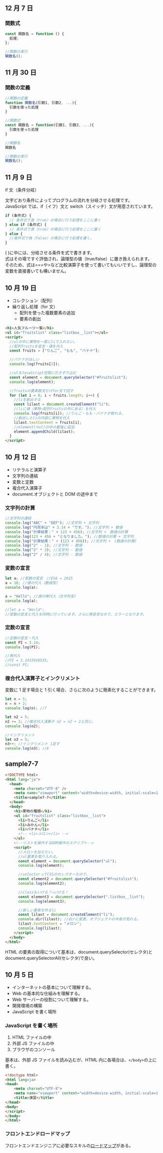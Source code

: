 ## 12 月 7 日

### 関数式

```js
const 関数名 = function () {
  処理;
};

//関数の実行
関数名();
```

## 11 月 30 日

### 関数の定義

```js
//関数の定義
function 関数名(引数1, 引数2, ...){
  引数を使った処理
}

//関数式
const 関数名 = function(引数1, 引数2, ...){
  引数を使った処理
}

//関数名
関数名

//関数の実行
関数名();
```

## 11 月 9 日

if 文（条件分岐）

文字どおり条件によってプログラムの流れを分岐させる処理です。  
JavaScript では、if（イフ）文と switch（スイッチ）文が用意されています。

```js
if (条件式) {
  // 条件式で真（true）の場合に行う処理をここに書く
} else if (条件式) {
  // 条件式で真（true）の場合に行う処理をここに書く
} else {
  //条件式で偽（false）の場合に行う処理を書く。
}
```

( )に中には、分岐させる条件を式で書きます。  
式はその場ですぐ評価され、論理型の値（true/false）に置き換えられます。  
そのため、式は===や>など比較演算子を使って書いてもいいですし、論理型の変数を直接書いても構いません。

## 10 月 19 日

- コレクション（配列）
- 繰り返し処理（for 文）
  - 配列を使った複数要素の追加
  - 要素の創出

```html
<h1>人気フルーツ一覧</h1>
<ul id="fruitslist" class="listbox__list"></ul>
<script>
  //ulの中に果物を一度にliで入れたい。
  //配列fruitsを宣言・値を代入
  const fruits = ["りんご", "もも", "バナナ"];

  //バナナがほしい
  console.log(fruits[2]);

  //ulをJavaScript空間に引きずり込む
  const element = document.querySelector("#fruitslist");
  console.log(element);

  //fruitsの要素数文だけfor文で回す
  for (let i = 0; i < fruits.length; i++) {
    //liを創出する
    const lilast = document.createElement("li");
    //liに値（果物→配列fruitsの中にある）を代入
    console.log(fruits[i]); //りんご・もも・バナナが取れる。
    //創出したliの内容に果物を代入
    lilast.textContent = fruits[i];
    //element(※ul)の中の最後に追加
    element.appendChild(lilast);
  }
</script>
```

## 10 月 12 日

- リテラルと演算子
- 文字列の連結
- 変数と定数
- 複合代入演算子
- document.オブジェクトと DOM の途中まで

### 文字列の計算

```js
//文字列の連結
console.log("ABC" + "DEF"); //文字列 + 文字列
console.log("円周率は" + 3.14 + "です。"); //文字列 + 数値
console.log("計算結果：" + 123 + 456); //文字列 +　数値の計算
console.log(123 + 456 + "となりました。"); //数値の計算 + 文字列
console.log("計算結果：" + (123 + 456)); //文字列 +　(数値の計算)
console.log("2" - 1); //文字列 - 数値
console.log("2" * 3); //文字列 - 数値
console.log("2" / 4); //文字列 - 数値
```

### 変数の宣言

```js
let a; //変数の宣言　//ES6 = 2015
a = 10; //値の代入（数値型）
console.log(a);

a = "Hello"; //値の再代入（文字列型）
console.log(a);

//let a = "World";
//変数の宣言と代入を同時に行っています。さらに再宣言なので、エラーとなります。
```

### 定数の宣言

```js
//定数の宣言・代入
const PI = 3.14;
console.log(PI);

//再代入
//PI = 3.1415926535;
//const PI;
```

### 複合代入演算子とインクリメント

変数に 1 足す場合と 1 引く場合、さらに次のように簡素化することができます。

```js
let n = 5;
n = n + 2;
console.log(n); //7

let n2 = 5;
n2 += 2; //複合代入演算子 n2 = n2 + 2と同じ。
console.log(n2);

//インクリメント
let n3 = 5;
n3++; //インクリメント 1足す
console.log(n3); //6
```

## sample7-7

```html
<!DOCTYPE html>
<html lang="ja">
  <head>
    <meta charset="UTF-8" />
    <meta name="viewport" content="width=device-width, initial-scale=1.0" />
    <title>sample7-7</title>
  </head>
  <body>
    <h1>果物の種類</h1>
    <ul id="fruitslist" class="listbox__list">
      <li>りんご</li>
      <li>みかん</li>
      <li>バナナ</li>
      <!-- <li>メロン</li> -->
    </ul>
    <!--リストを操作するDOM操作のスクリプト-->
    <script>
      //メロンを加えたい。
      //ul要素を取り入れる。
      const element = document.querySelector("ul");
      console.log(element);

      //selectorってCSSのセレクターなので、
      const element2 = document.querySelector("#fruitslist");
      console.log(element2);

      //classもいける？→いける！
      const element3 = document.querySelector(".listbox__list");
      console.log(element3);

      //新しい要素を作るli
      const lilast = document.createElement("li");
      console.dir(lilast); //dirに変更。オブジェクトの中身が見れる。
      lilast.textContent = "メロン";
      console.log(lilast);
    </script>
  </body>
</html>
```

HTML の要素の取得について基本は、document.querySelector(セレクタ)と document.querySelectorAll(セレクタ)で良い。

## 10 月 5 日

- インターネットの基本について理解する。
- Web の基本的な仕組みを理解する。
- Web サーバーの役割について理解する。
- 開発環境の構築
- JavaScript を書く場所

### JavaScript を書く場所

1. HTML ファイルの中
1. 外部 JS ファイルの中
1. ブラウザのコンソール

基本は、外部 JS ファイルを読み込むが、HTML 内に各場合は、`</body>`の上に書く。

```html
<!doctype html>
<html lang=ja>
<head>
    <meta charset="UTF-8">
    <meta name="viewport" content="width=device-width, initial-scale=1.0">
    <title>演習</title>
</head>
<body>
</script>
</body>
</html>
```

### フロントエンドロードマップ

フロントエンドエンジニアに必要なスキルの[ロードマップ](https://roadmap.sh/frontend)がある。
